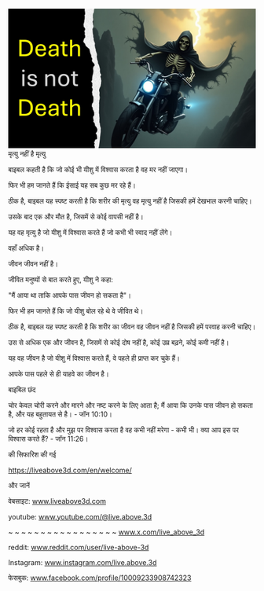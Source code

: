 ![Video cover image](../cover.jpeg)
मृत्यु नहीं है मृत्यु

बाइबल कहती है कि जो कोई भी यीशु में विश्वास करता है वह मर नहीं जाएगा।

फिर भी हम जानते हैं कि ईसाई यह सब कुछ मर रहे हैं।

ठीक है, बाइबल यह स्पष्ट करती है कि शरीर की मृत्यु वह मृत्यु नहीं है जिसकी हमें देखभाल करनी चाहिए।

उसके बाद एक और मौत है, जिसमें से कोई वापसी नहीं है।

यह वह मृत्यु है जो यीशु में विश्वास करते हैं जो कभी भी स्वाद नहीं लेंगे।

वहाँ अधिक है।

जीवन जीवन नहीं है।

जीवित मनुष्यों से बात करते हुए, यीशु ने कहा:

"मैं आया था ताकि आपके पास जीवन हो सकता है"।

फिर भी हम जानते हैं कि जो यीशु बोल रहे थे वे जीवित थे।

ठीक है, बाइबल यह स्पष्ट करती है कि शरीर का जीवन वह जीवन नहीं है जिसकी हमें परवाह करनी चाहिए।

उस से अधिक एक और जीवन है, जिसमें से कोई दोष नहीं है, कोई उम्र बढ़ने, कोई कमी नहीं है।

यह वह जीवन है जो यीशु में विश्वास करते हैं, वे पहले ही प्राप्त कर चुके हैं।

आपके पास पहले से ही याहवे का जीवन है।


बाइबिल छंद

चोर केवल चोरी करने और मारने और नष्ट करने के लिए आता है; मैं आया कि उनके पास जीवन हो सकता है, और यह बहुतायत से है। - जॉन 10:10।

जो हर कोई रहता है और मुझ पर विश्वास करता है वह कभी नहीं मरेगा - कभी भी। क्या आप इस पर विश्वास करते हैं? - जॉन 11:26।


की सिफारिश की गई

https://liveabove3d.com/en/welcome/


और जानें

वेबसाइट: www.liveabove3d.com

youtube: www.youtube.com/@live.above.3d

~ ~ ~ ~ ~ ~ ~ ~ ~ ~ ~ ~ ~ ~ ~ ~ ~ www.x.com/live_above_3d

reddit: www.reddit.com/user/live-above-3d

Instagram: www.instagram.com/live.above.3d

फेसबुक: www.facebook.com/profile/10009233908742323

